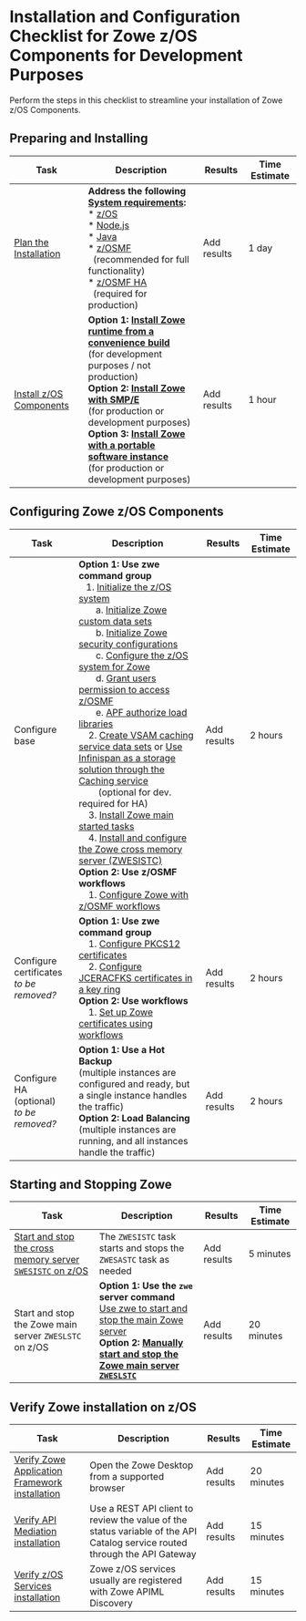 # Installation and Configuration Checklist for Zowe z/OS Components for Development Purposes

Perform the steps in this checklist to streamline your installation of Zowe z/OS Components.

## Preparing and Installing
| Task | Description | Results | Time Estimate |  
|----|-----------|----|-------------|
| [Plan the Installation](/docs/user-guide/installandconfig.md) | **Address the following [System requirements](/docs/user-guide/systemrequirements.md):** <br /> * [z/OS](/docs/user-guide/systemrequirements-zos.md)   <br />* [Node.js](/docs/user-guide/systemrequirements-zos.md)  <br /> * [Java](/docs/user-guide/systemrequirements-zos.md)  <br /> * [z/OSMF](/docs/user-guide/systemrequirements-zos.md) <br />&nbsp;&nbsp;(recommended for full functionality)<br />* [z/OSMF HA](/docs/user-guide/zowe-ha-overview.md)<br />&nbsp;&nbsp;(required for production)           | Add results                |  1 day    
| [Install z/OS Components](/docs/user-guide/install-zos.md) | **Option 1: [Install Zowe runtime from a convenience build](/docs/user-guide/install-zowe-zos-convenience-build.md)**  <br />(for development purposes / not production)  <br /> **Option 2: [Install Zowe with SMP/E](/docs/user-guide/install-zowe-smpe.md)** <br />(for production or development purposes)<br /> **Option 3: [Install Zowe with a portable software instance](/docs/user-guide/install-zowe-pswi.md)** <br />(for production or development purposes)                      | Add results |   1 hour                     |In-progress, <br />Complete

## Configuring Zowe z/OS Components

| Task | Description | Results | Time Estimate |  
|----|-----------|----|-------------|
|Configure base | **Option 1: Use zwe command group** <br />&nbsp;&nbsp; 1. [Initialize the z/OS system](/docs/user-guide/configure-zos-system.md)     <br />&nbsp;&nbsp;&nbsp;&nbsp;&nbsp;&nbsp;&nbsp;a. [Initialize Zowe custom data sets](/docs/user-guide/initialize-mvs-datasets.md) <br />&nbsp;&nbsp;&nbsp;&nbsp;&nbsp;&nbsp;&nbsp;b. [Initialize Zowe security configurations](/docs/user-guide/initialize-security-configuration.md) <br />&nbsp;&nbsp;&nbsp;&nbsp;&nbsp;&nbsp;&nbsp;c. [Configure the z/OS system for Zowe](/docs/user-guide/configure-zos-system.md) <br />&nbsp;&nbsp;&nbsp;&nbsp;&nbsp;&nbsp;&nbsp;d. [Grant users permission to access z/OSMF](/docs/user-guide/grant-user-permission-zosmf.md) <br />&nbsp;&nbsp;&nbsp;&nbsp;&nbsp;&nbsp;&nbsp;e. [APF authorize load libraries](/docs/user-guide/apf-authorize-load-library.md) <br />&nbsp;&nbsp;&nbsp;&nbsp;2. [Create VSAM caching service data sets](/docs/user-guide/initialize-vsam-dataset.md) or [Use Infinispan as a storage solution through the Caching service](/docs/extend/extend-apiml/api-mediation-infinispan.md)<br />&nbsp;&nbsp;&nbsp;&nbsp;&nbsp;&nbsp;&nbsp;&nbsp;(optional for dev. required for HA)<br />&nbsp;&nbsp;&nbsp;&nbsp;3. [Install Zowe main started tasks](/docs/user-guide/install-stc-members.md)<br />&nbsp;&nbsp;&nbsp;&nbsp;4. [Install and configure the Zowe cross memory server (ZWESISTC)](/docs/user-guide/configure-xmem-server.md) <br />**Option 2: Use z/OSMF workflows** <br /> &nbsp;&nbsp;&nbsp;&nbsp;1. [Configure Zowe with z/OSMF workflows](/docs/user-guide/configure-zowe-zosmf-workflow.md) |Add results| 2 hours| 
| Configure certificates <br/> <i>to be removed?</i>| **Option 1: Use zwe command group** <br />&nbsp;&nbsp;&nbsp;&nbsp;1. [Configure PKCS12 certificates](/docs/user-guide/configure-certificates-keystore.md) <br />&nbsp;&nbsp;&nbsp;&nbsp;2. [Configure JCERACFKS certificates in a key ring](/docs/user-guide/configure-certificates-keyring.md) <br />**Option 2: Use workflows** <br />&nbsp;&nbsp;&nbsp;&nbsp;1. [Set up Zowe certificates using workflows](/docs/user-guide/certificates-setup.md) |Add results|2 hours  | 
| Configure HA (optional) <br/> <i>to be removed?</i> | **Option 1: Use a Hot Backup**<br />(multiple instances are configured and ready, but a single instance handles the traffic)<br />**Option 2: Load Balancing** <br />(multiple instances are running, and all instances handle the traffic)|Add results |2 hours  |

## Starting and Stopping Zowe  

| Task | Description | Results | Time Estimate |  
|----|-----------|----|-------------|
|[Start and stop the cross memory server `SWESISTC` on z/OS](/docs/user-guide/start-zowe-zos.md#starting-and-stopping-the-cross-memory-server-zwesistc-on-zos) | The `ZWESISTC` task starts and stops the `ZWESASTC` task as needed |Add results | 5 minutes|In-progress, <br />Complete
|Start and stop the Zowe main server `ZWESLSTC` on z/OS | **Option 1: Use the `zwe` server command**<br /> [Use zwe to start and stop the main Zowe server](/docs/user-guide/start-zowe-zos.md#starting-and-stopping-zowe-main-server-zweslstc-on-zos-with-zwe-server-command) <br />**Option 2: [Manually start and stop the Zowe main server `ZWESLSTC`](/docs/user-guide/start-zowe-zos.md#starting-and-stopping-zowe-main-server-zweslstc-on-zos-manually)** |Add results | 20 minutes |

## Verify Zowe installation on z/OS

| Task | Description | Results | Time Estimate |  
|----|-----------|----|-------------|
| [Verify Zowe Application Framework installation](/docs/user-guide/verify-zowe-runtime-install.md#verifying-zowe-application-framework-installation) | Open the Zowe Desktop from a supported browser | Add results| 20 minutes| 
| [Verify API Mediation installation](/docs/user-guide/verify-zowe-runtime-install.md#verifying-api-mediation-installation) |Use a REST API client to review the value of the status variable of the API Catalog service routed through the API Gateway | Add results | 15 minutes |
|[Verify z/OS Services installation](/docs/user-guide/verify-zowe-runtime-install.md#verifying-zos-services-installation) |Zowe z/OS services usually are registered with Zowe APIML Discovery| Add results | 15 minutes |





